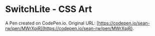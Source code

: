 # SwitchLite - CSS Art

A Pen created on CodePen.io. Original URL: [https://codepen.io/sean-rw/pen/MWrXpjR](https://codepen.io/sean-rw/pen/MWrXpjR).

